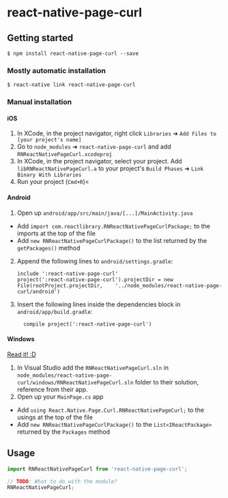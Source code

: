 
# react-native-page-curl

## Getting started

`$ npm install react-native-page-curl --save`

### Mostly automatic installation

`$ react-native link react-native-page-curl`

### Manual installation


#### iOS

1. In XCode, in the project navigator, right click `Libraries` ➜ `Add Files to [your project's name]`
2. Go to `node_modules` ➜ `react-native-page-curl` and add `RNReactNativePageCurl.xcodeproj`
3. In XCode, in the project navigator, select your project. Add `libRNReactNativePageCurl.a` to your project's `Build Phases` ➜ `Link Binary With Libraries`
4. Run your project (`Cmd+R`)<

#### Android

1. Open up `android/app/src/main/java/[...]/MainActivity.java`
  - Add `import com.reactlibrary.RNReactNativePageCurlPackage;` to the imports at the top of the file
  - Add `new RNReactNativePageCurlPackage()` to the list returned by the `getPackages()` method
2. Append the following lines to `android/settings.gradle`:
  	```
  	include ':react-native-page-curl'
  	project(':react-native-page-curl').projectDir = new File(rootProject.projectDir, 	'../node_modules/react-native-page-curl/android')
  	```
3. Insert the following lines inside the dependencies block in `android/app/build.gradle`:
  	```
      compile project(':react-native-page-curl')
  	```

#### Windows
[Read it! :D](https://github.com/ReactWindows/react-native)

1. In Visual Studio add the `RNReactNativePageCurl.sln` in `node_modules/react-native-page-curl/windows/RNReactNativePageCurl.sln` folder to their solution, reference from their app.
2. Open up your `MainPage.cs` app
  - Add `using React.Native.Page.Curl.RNReactNativePageCurl;` to the usings at the top of the file
  - Add `new RNReactNativePageCurlPackage()` to the `List<IReactPackage>` returned by the `Packages` method


## Usage
```javascript
import RNReactNativePageCurl from 'react-native-page-curl';

// TODO: What to do with the module?
RNReactNativePageCurl;
```
  
